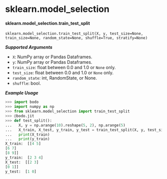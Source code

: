 # sklearn.model_selection

#### sklearn.model_selection.train_test_split

`sklearn.model_selection.train_test_split(X, y, test_size=None, train_size=None, random_state=None, shuffle=True, stratify=None)`

***Supported Arguments***

-   `X`: NumPy array or Pandas Dataframes.
-   `y`: NumPy array or Pandas Dataframes.
-   `train_size`: float between 0.0 and 1.0 or `None` only.
-   `test_size`: float between 0.0 and 1.0 or `None` only.
-   `random_state`: int, RandomState, or None.
-   `shuffle`: bool.

***Example Usage***

```py 
>>> import bodo
>>> import numpy as np
>>> from sklearn.model_selection import train_test_split
>>> @bodo.jit
>>> def test_split():
...   X, y = np.arange(10).reshape(5, 2), np.arange(5)
...   X_train, X_test, y_train, y_test = train_test_split(X, y, test_size = 0.33, random_state=42)
...   print(X_train)
...   print(y_train)
X_train:  [[4 5]
[6 7]
[8 9]]
y_train:  [2 3 4]
X_test:  [[2 3]
[0 1]]
y_test:  [1 0]
```
